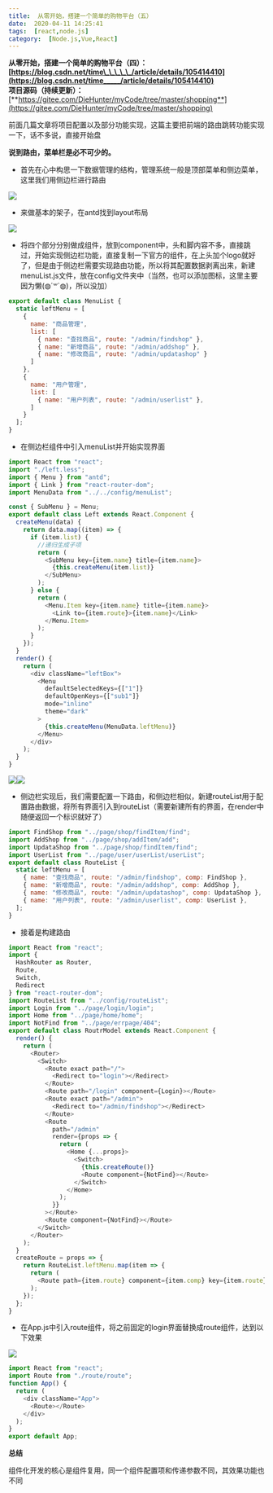 ```yaml
---
title:  从零开始，搭建一个简单的购物平台（五） 
date:  2020-04-11 14:25:41 
tags:  [react,node.js] 
category:  [Node.js,Vue,React] 
---
```

**从零开始，搭建一个简单的购物平台（四）：[https://blog.csdn.net/time\_\_\_\_\_/article/details/105414410](https://blog.csdn.net/time_____/article/details/105414410)**  
**项目源码（持续更新）：**[**https://gitee.com/DieHunter/myCode/tree/master/shopping**](https://gitee.com/DieHunter/myCode/tree/master/shopping)

前面几篇文章将项目配置以及部分功能实现，这篇主要把前端的路由跳转功能实现一下，话不多说，直接开始盘

**说到路由，菜单栏是必不可少的。**

* 首先在心中构思一下数据管理的结构，管理系统一般是顶部菜单和侧边菜单，这里我们用侧边栏进行路由

![](https://img-blog.csdnimg.cn/20200410174350875.png?x-oss-processimage/watermark,type_ZmFuZ3poZW5naGVpdGk,shadow_10,text_aHR0cHM6Ly9ibG9nLmNzZG4ubmV0L3RpbWVfX19fXw,size_16,color_FFFFFF,t_70)

* 来做基本的架子，在antd找到layout布局

![](https://img-blog.csdnimg.cn/20200410175423608.png?x-oss-processimage/watermark,type_ZmFuZ3poZW5naGVpdGk,shadow_10,text_aHR0cHM6Ly9ibG9nLmNzZG4ubmV0L3RpbWVfX19fXw,size_16,color_FFFFFF,t_70)

* 将四个部分分别做成组件，放到component中，头和脚内容不多，直接跳过，开始实现侧边栏功能，直接复制一下官方的组件，在上头加个logo就好了，但是由于侧边栏需要实现路由功能，所以将其配置数据剥离出来，新建menuList.js文件，放在config文件夹中（当然，也可以添加图标，这里主要因为懒(◍´꒳\`◍)，所以没加）

```javascript
export default class MenuList {
  static leftMenu = [
    {
      name: "商品管理",
      list: [
        { name: "查找商品", route: "/admin/findshop" },
        { name: "新增商品", route: "/admin/addshop" },
        { name: "修改商品", route: "/admin/updatashop" }
      ]
    },
    {
      name: "用户管理",
      list: [
        { name: "用户列表", route: "/admin/userlist" },
      ]
    }
  ];
}
```

* 在侧边栏组件中引入menuList并开始实现界面

```javascript
import React from "react";
import "./left.less";
import { Menu } from "antd";
import { Link } from "react-router-dom";
import MenuData from "../../config/menuList";

const { SubMenu } = Menu;
export default class Left extends React.Component {
  createMenu(data) {
    return data.map((item) => {
      if (item.list) {
        //递归生成子项
        return (
          <SubMenu key={item.name} title={item.name}>
            {this.createMenu(item.list)}
          </SubMenu>
        );
      } else {
        return (
          <Menu.Item key={item.name} title={item.name}>
            <Link to={item.route}>{item.name}</Link>
          </Menu.Item>
        );
      }
    });
  }
  render() {
    return (
      <div className="leftBox">
        <Menu
          defaultSelectedKeys={["1"]}
          defaultOpenKeys={["sub1"]}
          mode="inline"
          theme="dark"
        >
          {this.createMenu(MenuData.leftMenu)}
        </Menu>
      </div>
    );
  }
}
```

![](https://img-blog.csdnimg.cn/2020041018065012.png)![](https://img-blog.csdnimg.cn/20200410180753422.png?x-oss-processimage/watermark,type_ZmFuZ3poZW5naGVpdGk,shadow_10,text_aHR0cHM6Ly9ibG9nLmNzZG4ubmV0L3RpbWVfX19fXw,size_16,color_FFFFFF,t_70)

* 侧边栏实现后，我们需要配置一下路由，和侧边栏相似，新建routeList用于配置路由数据，将所有界面引入到routeList（需要新建所有的界面，在render中随便返回一个标识就好了）

```javascript
import FindShop from "../page/shop/findItem/find";
import AddShop from "../page/shop/addItem/add";
import UpdataShop from "../page/shop/findItem/find";
import UserList from "../page/user/userList/userList";
export default class RouteList {
  static leftMenu = [
    { name: "查找商品", route: "/admin/findshop", comp: FindShop },
    { name: "新增商品", route: "/admin/addshop", comp: AddShop },
    { name: "修改商品", route: "/admin/updatashop", comp: UpdataShop },
    { name: "用户列表", route: "/admin/userlist", comp: UserList },
  ];
}
```

* 接着是构建路由

```javascript
import React from "react";
import {
  HashRouter as Router,
  Route,
  Switch,
  Redirect
} from "react-router-dom";
import RouteList from "../config/routeList";
import Login from "../page/login/login";
import Home from "../page/home/home";
import NotFind from "../page/errpage/404";
export default class RoutrModel extends React.Component {
  render() {
    return (
      <Router>
        <Switch>
          <Route exact path="/">
            <Redirect to="login"></Redirect>
          </Route>
          <Route path="/login" component={Login}></Route>
          <Route exact path="/admin">
            <Redirect to="/admin/findshop"></Redirect>
          </Route>
          <Route
            path="/admin"
            render={props => {
              return (
                <Home {...props}>
                  <Switch>
                    {this.createRoute()}
                    <Route component={NotFind}></Route>
                  </Switch>
                </Home>
              );
            }}
          ></Route>
          <Route component={NotFind}></Route>
        </Switch>
      </Router>
    );
  }
  createRoute = props => {
    return RouteList.leftMenu.map(item => {
      return (
        <Route path={item.route} component={item.comp} key={item.route}></Route>
      );
    });
  };
}
```

* 在App.js中引入route组件，将之前固定的login界面替换成route组件，达到以下效果

![](https://img-blog.csdnimg.cn/20200410194431220.gif)

```javascript
import React from "react";
import Route from "./route/route";
function App() {
  return (
    <div className="App">
      <Route></Route>
    </div>
  );
}
export default App;
```

**总结**

组件化开发的核心是组件复用，同一个组件配置项和传递参数不同，其效果功能也不同